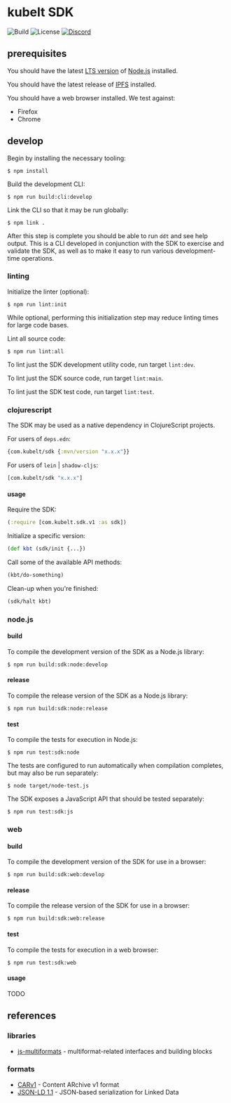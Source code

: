 # kubelt SDK

![Build](https://github.com/kubelt/kubelt/actions/workflows/next/badge.svg)
![License](https://img.shields.io/github/license/kubelt/kubelt?label=Apache%202.0)
[![Discord](https://img.shields.io/discord/790660849471062046?label=Discord)](https://discord.gg/m8NbsgByA9)

## prerequisites

You should have the latest [LTS version](https://nodejs.org/en/download/) of [Node.js](https://nodejs.org) installed.

You should have the latest release of [IPFS](https://ipfs.io/#install) installed.

You should have a web browser installed. We test against:

- Firefox
- Chrome

## develop

Begin by installing the necessary tooling:

```console
$ npm install
```

Build the development CLI:

```console
$ npm run build:cli:develop
```

Link the CLI so that it may be run globally:

```console
$ npm link .
```

After this step is complete you should be able to run `ddt` and see help output. This is a CLI developed in conjunction with the SDK to exercise and validate the SDK, as well as to make it easy to run various development-time operations.

### linting

Initialize the linter (optional):

```console
$ npm run lint:init
```

While optional, performing this initialization step may reduce linting times for large code bases.

Lint all source code:

```console
$ npm run lint:all
```

To lint just the SDK development utility code, run target `lint:dev`.

To lint just the SDK source code, run target `lint:main`.

To lint just the SDK test code, run target `lint:test`.

### clojurescript

The SDK may be used as a native dependency in ClojureScript projects.

For users of `deps.edn`:

```clojure
{com.kubelt/sdk {:mvn/version "x.x.x"}}
```

For users of `lein` | `shadow-cljs`:

```clojure
[com.kubelt/sdk "x.x.x"]
```

#### usage

Require the SDK:

```clojure
(:require [com.kubelt.sdk.v1 :as sdk])
```

Initialize a specific version:

```clojure
(def kbt (sdk/init {...})
```

Call some of the available API methods:

```clojure
(kbt/do-something)
```

Clean-up when you're finished:

```clojure
(sdk/halt kbt)
```

### node.js

#### build

To compile the development version of the SDK as a Node.js library:

```console
$ npm run build:sdk:node:develop
```

#### release

To compile the release version of the SDK as a Node.js library:

```console
$ npm run build:sdk:node:release
```

#### test

To compile the tests for execution in Node.js:

```console
$ npm run test:sdk:node
```

The tests are configured to run automatically when compilation completes, but may also be run separately:

```console
$ node target/node-test.js
```

The SDK exposes a JavaScript API that should be tested separately:

```console
$ npm run test:sdk:js
```

### web

#### build

To compile the development version of the SDK for use in a browser:

```console
$ npm run build:sdk:web:develop
```

#### release

To compile the release version of the SDK for use in a browser:

```console
$ npm run build:sdk:web:release
```

#### test

To compile the tests for execution in a web browser:

```console
$ npm run test:sdk:web
```

#### usage

TODO

## references

### libraries

- [js-multiformats](https://github.com/multiformats/js-multiformats) - multiformat-related interfaces and building blocks

### formats

- [CARv1](https://ipld.io/specs/transport/car/carv1/) - Content ARchive v1 format
- [JSON-LD 1.1](https://www.w3.org/TR/json-ld11/) - JSON-based serialization for Linked Data

